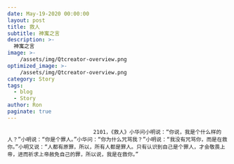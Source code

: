 ```yaml
---
date: May-19-2020 00:00:00
layout: post
title: 救人
subtitle: 神寓之言
description: >-
  神寓之言
image: >-
    /assets/img/Qtcreator-overview.png
optimized_image: >-
    /assets/img/Qtcreator-overview.png
category: Story
tags:
  - blog
  - Story
author: Ron
paginate: true
---
```


							　　2101，《救人》小华问小明说：“你说，我是个什么样的人？”小明说：“你是个罪人。”小华问：“你为什么咒骂我？”小明说：“我没有咒骂你，而是在救你。”小明又说：“人都有原罪，所以，所有人都是罪人。只有认识到自己是个罪人，才会敬畏上帝，进而祈求上帝赦免自己的罪，所以说，我是在救你。”
							
							
						
